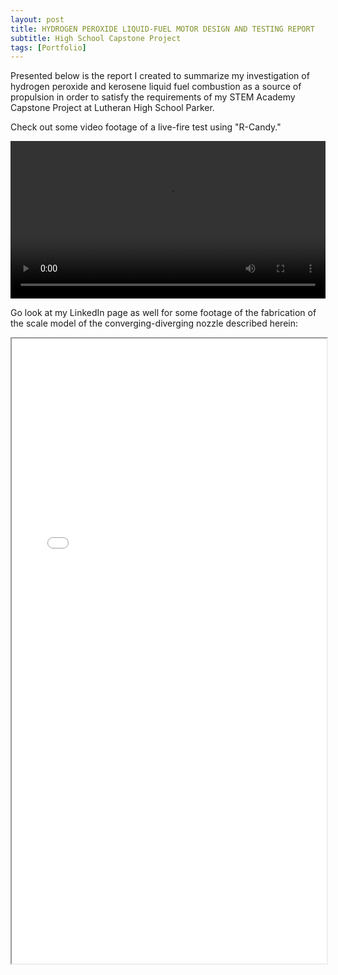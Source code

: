 ```yaml
---
layout: post
title: HYDROGEN PEROXIDE LIQUID-FUEL MOTOR DESIGN AND TESTING REPORT
subtitle: High School Capstone Project
tags: [Portfolio]
---
```


Presented below is the report I created to summarize my investigation of hydrogen peroxide and kerosene liquid fuel combustion as a source of propulsion in order to satisfy the requirements of my STEM Academy Capstone Project at Lutheran High School Parker.

Check out some video footage of a live-fire test using "R-Candy." 

<video width="100%" height="auto" controls>
  <source src="/assets/img/20220503_203348.mp4" type="video/mp4">
</video>

Go look at my LinkedIn page as well for some footage of the fabrication of the scale model of the converging-diverging nozzle described herein:

<iframe src="/assets/img/HydrogenPeroxideLFMDesignandTestingReport.pdf" width="100%" height="1000px"></iframe>

